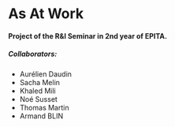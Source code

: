 # As At Work
#### Project of the R&I Seminar in 2nd year of EPITA.

##### Collaborators:
- Aurélien Daudin
- Sacha Melin
- Khaled Mili
- Noé Susset
- Thomas Martin
- Armand BLIN
